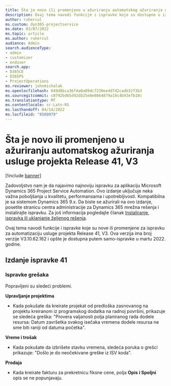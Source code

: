 ```yaml
---
title: Šta je novo ili promenjeno u ažuriranju automatskog ažuriranja usluge projekta Release 41, V3
description: Ovaj tema navodi funkcije i ispravke koje su dostupne u izdanju Microsoft Dynamics 365 Project Service Automation Update Release 41, V3.
author: ruhercul
ms.custom: dyn365-projectservice
ms.date: 03/07/2022
ms.topic: article
ms.author: ruhercul
audience: Admin
search.audienceType:
- admin
- customizer
- enduser
search.app:
- D365CE
- D365PS
- ProjectOperations
ms.reviewer: johnmichalak
ms.openlocfilehash: 649d8bca36fda0a09dc7230ee4d742cadb32f3b3
ms.sourcegitcommit: c0792bd65d92db25e0e8864879a19c4b93efb10c
ms.translationtype: MT
ms.contentlocale: sr-Latn-RS
ms.lasthandoff: 04/14/2022
ms.locfileid: "8580979"
---
```

# <a name="whats-new-or-changed-in-project-service-automation-update-release-41-v3"></a>Šta je novo ili promenjeno u ažuriranju automatskog ažuriranja usluge projekta Release 41, V3

[!include [banner](../includes/psa-now-project-operations.md)]

Zadovoljstvo nam je da najavimo najnoviju ispravku za aplikaciju Microsoft Dynamics 365 Project Service Automation. Ovo izdanje uključuje neka važna poboljšanja u kvalitetu, performansama i upotrebljivosti. Kompatibilna je sa sistemom Dynamics 365 9.x. Da biste se ažurirali na ovo izdanje, posetite stranicu centra administracije za Dynamics 365 mrežna rešenja i instalirajte ispravku. Za još informacija pogledajte članak [Instaliranje, ispravka ili uklanjanje željenog rešenja](/power-platform/admin/install-remove-preferred-solution).

Ovaj tema navodi funkcije i ispravke koje su nove ili promenjene za ispravku za automatizaciju usluge projekta Release 41, V3. Ova verzija ima broj verzije V3.10.62.162 i opšte je dostupna putem samo-ispravke u martu 2022. godine.

## <a name="update-release-41"></a>Izdanje ispravke 41

### <a name="bug-fixes"></a>Ispravke grešaka

Popravljeni su sledeći problemi.

**Upravljanje projektima**
- Kada pokušate da kreirate projekat od predloška zasnovanog na projektu kreiranom iz programskog dodatka na radnoj površini, prikazuje se sledeća greška: "Provera valjanosti polja planiranog rada dodele resursa: Datum završetka svakog isečaka vremena dodele resursa ne sme biti raniji od datuma početka".

**Vreme i trošak**
- Kada pokušate da izbrišete stavku vremena, sledeća poruka o grešci prikazuje: "Došlo je do neočekivane greške iz ISV koda".

**Prodaja**
- Kada kreirate fakturu za prekretnicu fiksne cene, polja **Opis** **i Spoljni** opis se ne popunjavaju. 
